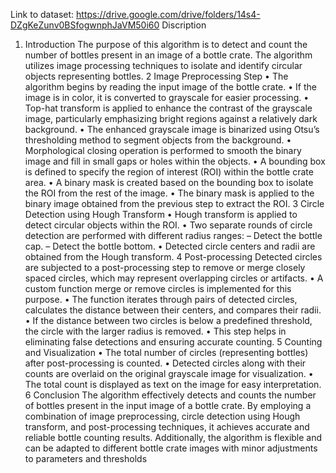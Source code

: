 Link to dataset: https://drive.google.com/drive/folders/14s4-DZgKeZunv0BSfogwnphJaVM50i60 
Discription 
 1. Introduction
The purpose of this algorithm is to detect and count the number of bottles present in an image of a bottle crate.
The algorithm utilizes image processing techniques to isolate and identify circular objects representing bottles.
2 Image Preprocessing Step
• The algorithm begins by reading the input image of the bottle crate.
• If the image is in color, it is converted to grayscale for easier processing.
• Top-hat transform is applied to enhance the contrast of the grayscale image, particularly emphasizing bright
regions against a relatively dark background.
• The enhanced grayscale image is binarized using Otsu’s thresholding method to segment objects from the
background.
• Morphological closing operation is performed to smooth the binary image and fill in small gaps or holes within
the objects.
• A bounding box is defined to specify the region of interest (ROI) within the bottle crate area.
• A binary mask is created based on the bounding box to isolate the ROI from the rest of the image.
• The binary mask is applied to the binary image obtained from the previous step to extract the ROI.
3 Circle Detection using Hough Transform
• Hough transform is applied to detect circular objects within the ROI.
• Two separate rounds of circle detection are performed with different radius ranges:
– Detect the bottle cap.
– Detect the bottle bottom.
• Detected circle centers and radii are obtained from the Hough transform.
4 Post-processing
Detected circles are subjected to a post-processing step to remove or merge closely spaced circles, which may
represent overlapping circles or artifacts.
• A custom function merge or remove circles is implemented for this purpose.
• The function iterates through pairs of detected circles, calculates the distance between their centers, and
compares their radii.
• If the distance between two circles is below a predefined threshold, the circle with the larger radius is removed.
• This step helps in eliminating false detections and ensuring accurate counting.
5 Counting and Visualization
• The total number of circles (representing bottles) after post-processing is counted.
• Detected circles along with their counts are overlaid on the original grayscale image for visualization.
• The total count is displayed as text on the image for easy interpretation.
6 Conclusion
The algorithm effectively detects and counts the number of bottles present in the input image of a bottle crate.
By employing a combination of image preprocessing, circle detection using Hough transform, and post-processing
techniques, it achieves accurate and reliable bottle counting results. Additionally, the algorithm is flexible and
can be adapted to different bottle crate images with minor adjustments to parameters and thresholds
